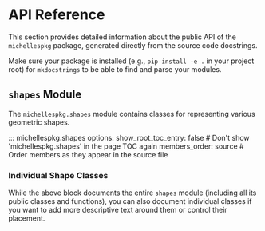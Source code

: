 # API Reference

This section provides detailed information about the public API of the `michellespkg` package, generated directly from the source code docstrings.

Make sure your package is installed (e.g., `pip install -e .` in your project root) for `mkdocstrings` to be able to find and parse your modules.

## `shapes` Module

The `michellespkg.shapes` module contains classes for representing various geometric shapes.

::: michellespkg.shapes
    options:
      show_root_toc_entry: false # Don't show 'michellespkg.shapes' in the page TOC again
      members_order: source # Order members as they appear in the source file

### Individual Shape Classes

While the above block documents the entire `shapes` module (including all its public classes and functions), you can also document individual classes if you want to add more descriptive text around them or control their placement.

<!-- z#### Circle
::: michellespkg.shapes.Circle
    options:
      show_root_toc_entry: false

#### Rectangle
::: michellespkg.shapes.Rectangle
    options:
      show_root_toc_entry: false

#### Triangle
::: michellespkg.shapes.Triangle
    options:
      show_root_toc_entry: false

## `main` Module (Example)

If you have other modules, like a `main.py` with utility functions:

::: michellespkg.main.greet
    options:
      show_root_toc_entry: false -->
